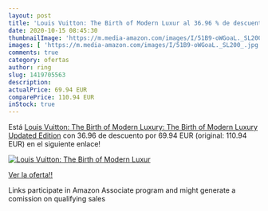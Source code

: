 ```yaml
---
layout: post
title: 'Louis Vuitton: The Birth of Modern Luxur al 36.96 % de descuento'
date: 2020-10-15 08:45:30
thumbnailImage: 'https://m.media-amazon.com/images/I/51B9-oWGoaL._SL200_.jpg'
images: [ 'https://m.media-amazon.com/images/I/51B9-oWGoaL._SL200_.jpg' ]
comments: true
category: ofertas
author: ring
slug: 1419705563
description:
actualPrice: 69.94 EUR
comparePrice: 110.94 EUR
inStock: true
---
```


Está [Louis Vuitton: The Birth of Modern Luxury: The Birth of Modern Luxury Updated Edition](https://www.amazon.es/dp/1419705563/?tag=tolees-21) con 36.96 de descuento por 69.94 EUR (original: 110.94 EUR) en el siguiente enlace!

[![Louis Vuitton: The Birth of Modern Luxur](https://m.media-amazon.com/images/I/51B9-oWGoaL._SL200_.jpg)](https://www.amazon.es/dp/1419705563/?tag=tolees-21)

[Ver la oferta!!](https://www.amazon.es/dp/1419705563/?tag=tolees-21)

Links participate in Amazon Associate program and might generate a comission on qualifying sales


